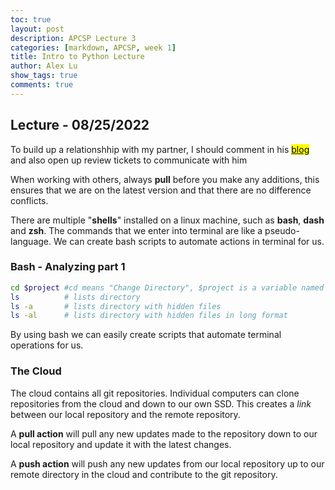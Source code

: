 ```yaml
---
toc: true
layout: post
description: APCSP Lecture 3
categories: [markdown, APCSP, week 1]
title: Intro to Python Lecture
author: Alex Lu
show_tags: true
comments: true
---
```


## Lecture - 08/25/2022

To build up a relationshhip with my partner, I should comment in his <a href="https://chewyboba10.github.io/sushi-burrito/"><mark>blog</mark></a> and also open up review tickets to communicate with him

When working with others, always **pull** before you make any additions, this ensures that we are on the latest version and that there are no difference conflicts.

There are multiple "**shells**" installed on a linux machine, such as **bash**, **dash** and **zsh**. The commands that we enter into terminal are like a pseudo-language. We can create bash scripts to automate actions in terminal for us.

### Bash - Analyzing part 1
```bash
cd $project #cd means "Change Directory", $project is a variable named project
ls          # lists directory
ls -a       # lists directory with hidden files
ls -al      # lists directory with hidden files in long format
```

By using bash we can easily create scripts that automate terminal operations for us.

### The Cloud
The cloud contains all git repositories. Individual computers can clone repositories from the cloud and down to our own SSD. This creates a *link* between our local repository and the remote repository.

A **pull action** will pull any new updates made to the repository down to our local repository and update it with the latest changes.

A **push action** will push any new updates from our local repository up to our remote directory in the cloud and contribute to the git repository.